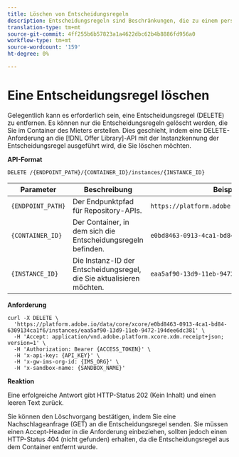 ```yaml
---
title: Löschen von Entscheidungsregeln
description: Entscheidungsregeln sind Beschränkungen, die zu einem personalisierten Angebot hinzugefügt und auf ein Profil angewendet werden, um die Berechtigung zu bestimmen.
translation-type: tm+mt
source-git-commit: 4ff255b6b57823a1a4622dbc62b4b8886fd956a0
workflow-type: tm+mt
source-wordcount: '159'
ht-degree: 0%

---
```


# Eine Entscheidungsregel löschen

Gelegentlich kann es erforderlich sein, eine Entscheidungsregel (DELETE) zu entfernen. Es können nur die Entscheidungsregeln gelöscht werden, die Sie im Container des Mieters erstellen. Dies geschieht, indem eine DELETE-Anforderung an die [!DNL Offer Library]-API mit der Instanzkennung der Entscheidungsregel ausgeführt wird, die Sie löschen möchten.

**API-Format**

```http
DELETE /{ENDPOINT_PATH}/{CONTAINER_ID}/instances/{INSTANCE_ID}
```

| Parameter | Beschreibung | Beispiel |
| --------- | ----------- | ------- |
| `{ENDPOINT_PATH}` | Der Endpunktpfad für Repository-APIs. | `https://platform.adobe.io/data/core/xcore/` |
| `{CONTAINER_ID}` | Der Container, in dem sich die Entscheidungsregeln befinden. | `e0bd8463-0913-4ca1-bd84-6309134ca1f6` |
| `{INSTANCE_ID}` | Die Instanz-ID der Entscheidungsregel, die Sie aktualisieren möchten. | `eaa5af90-13d9-11eb-9472-194dee6dc381` |

**Anforderung**

```shell
curl -X DELETE \
  'https://platform.adobe.io/data/core/xcore/e0bd8463-0913-4ca1-bd84-6309134ca1f6/instances/eaa5af90-13d9-11eb-9472-194dee6dc381' \
  -H 'Accept: application/vnd.adobe.platform.xcore.xdm.receipt+json; version=1' \
  -H 'Authorization: Bearer {ACCESS_TOKEN}' \
  -H 'x-api-key: {API_KEY}' \
  -H 'x-gw-ims-org-id: {IMS_ORG}' \
  -H 'x-sandbox-name: {SANDBOX_NAME}'
```

**Reaktion**

Eine erfolgreiche Antwort gibt HTTP-Status 202 (Kein Inhalt) und einen leeren Text zurück.

Sie können den Löschvorgang bestätigen, indem Sie eine Nachschlageanfrage (GET) an die Entscheidungsregel senden. Sie müssen einen Accept-Header in die Anforderung einbeziehen, sollten jedoch einen HTTP-Status 404 (nicht gefunden) erhalten, da die Entscheidungsregel aus dem Container entfernt wurde.
